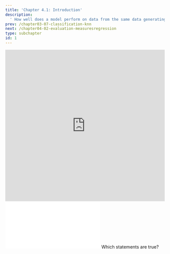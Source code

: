 ```yaml
---
title: 'Chapter 4.1: Introduction'
description:
  ' How well does a model perform on data from the same data generating process? ML performance evaluation provides clear protocols for model validation. By completing this chapter, you would know what performance estimation is and why it is essential.'
prev: /chapter03-07-classification-knn
next: /chapter04-02-evaluation-measuresregression
type: subchapter
id: 1
---
```


<exercise id="1" title="Video Lecture">

<iframe width="100%" height="480" src="https://www.youtube.com/embed/B5PAwfDYt30" frameborder="0" allow="accelerometer; autoplay; encrypted-media; gyroscope; picture-in-picture" allowfullscreen></iframe>

</exercise>

<exercise id="2" title="Slides">

<object data="pdfs/4/slides-evaluation-intro.pdf" type="application/pdf" style="width:100%;height:480px">
    <embed src="pdfs/4/slides-evaluation-intro.pdf" type="application/pdf" />
</object>

</exercise>


<exercise id="3" title="Quiz">
Which statements are true?
<choice>
<opt text="We want to know how accurately a fitted model will predict target variable values in new, previously unseen data." correct="true">
</opt>
<opt text="All outer losses can also be used as inner loss.">
</opt>
<opt text="The data generating process is the true underlying phenomenon creating the data." correct="true">
</opt>
</choice>
</exercise>
